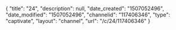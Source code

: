 {
    "title": "24",
    "description": null,
    "date_created": "1507052496",
    "date_modified": "1507052496",
    "channelid": "117406346",
    "type": "captivate",
    "layout": "channel",
    "url": "\/c\/24\/117406346"
}